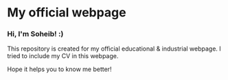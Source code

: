 # My official webpage

### Hi, I'm Soheib! :)
This repository is created for my official educational & industrial webpage. I tried to include my CV in this webpage.

Hope it helps you to know me better!
